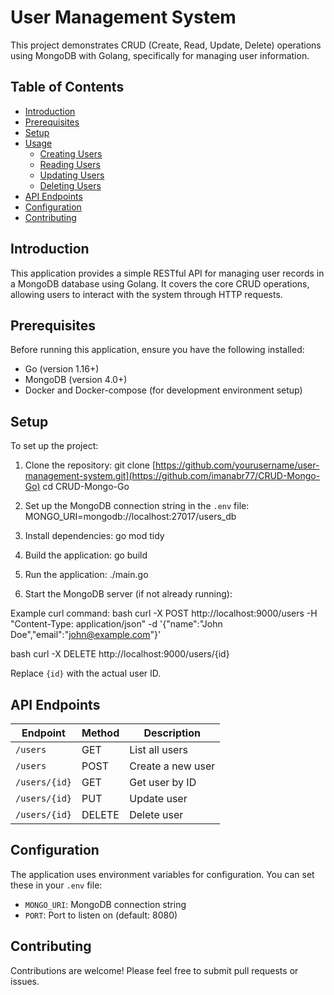 # User Management System

This project demonstrates CRUD (Create, Read, Update, Delete) operations using MongoDB with Golang, specifically for managing user information.

## Table of Contents
- [Introduction](#introduction)
- [Prerequisites](#prerequisites)
- [Setup](#setup)
- [Usage](#usage)
  - [Creating Users](#creating-users)
  - [Reading Users](#reading-users)
  - [Updating Users](#updating-users)
  - [Deleting Users](#deleting-users)
- [API Endpoints](#api-endpoints)
- [Configuration](#configuration)
- [Contributing](#contributing)

## Introduction

This application provides a simple RESTful API for managing user records in a MongoDB database using Golang. It covers the core CRUD operations, allowing users to interact with the system through HTTP requests.

## Prerequisites

Before running this application, ensure you have the following installed:

- Go (version 1.16+)
- MongoDB (version 4.0+)
- Docker and Docker-compose (for development environment setup)

## Setup

To set up the project:

1. Clone the repository:
git clone [https://github.com/yourusername/user-management-system.git](https://github.com/imanabr77/CRUD-Mongo-Go) cd CRUD-Mongo-Go

2. Set up the MongoDB connection string in the `.env` file:
MONGO_URI=mongodb://localhost:27017/users_db

3. Install dependencies:
go mod tidy

4. Build the application:
go build

5. Run the application:
./main.go

6. Start the MongoDB server (if not already running):

Example curl command:
bash curl -X POST http://localhost:9000/users
-H "Content-Type: application/json"
-d '{"name":"John Doe","email":"john@example.com"}'


bash curl -X DELETE http://localhost:9000/users/{id}

Replace `{id}` with the actual user ID.

## API Endpoints

| Endpoint | Method | Description |
|----------|--------|-------------|
| `/users` | GET | List all users |
| `/users` | POST | Create a new user |
| `/users/{id}` | GET | Get user by ID |
| `/users/{id}` | PUT | Update user |
| `/users/{id}` | DELETE | Delete user |

## Configuration

The application uses environment variables for configuration. You can set these in your `.env` file:

- `MONGO_URI`: MongoDB connection string
- `PORT`: Port to listen on (default: 8080)

## Contributing

Contributions are welcome! Please feel free to submit pull requests or issues.

[Your GitHub username]: iman.abrehdari


